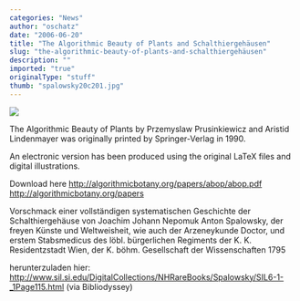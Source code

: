 ```yaml
---
categories: "News"
author: "oschatz"
date: "2006-06-20"
title: "The Algorithmic Beauty of Plants and Schalthiergehäusen"
slug: "the-algorithmic-beauty-of-plants-and-schalthiergehäusen"
description: ""
imported: "true"
originalType: "stuff"
thumb: "spalowsky20c201.jpg"
---
```



![](spalowsky20c201.jpg)

The Algorithmic Beauty of Plants by Przemyslaw Prusinkiewicz and Aristid Lindenmayer was originally printed by Springer-Verlag in 1990. 

An electronic version has been produced using the original LaTeX files and digital illustrations.
 
Download here
<http://algorithmicbotany.org/papers/abop/abop.pdf>
<http://algorithmicbotany.org/papers>

Vorschmack einer vollständigen systematischen Geschichte der Schalthiergehäuse von Joachim Johann Nepomuk Anton Spalowsky, der freyen Künste und Weltweisheit, wie auch der Arzeneykunde Doctor, und erstem Stabsmedicus des löbl. bürgerlichen Regiments der K. K. Residentzstadt Wien, der K. böhm. Gesellschaft der Wissenschaften 
1795

herunterzuladen hier:
<http://www.sil.si.edu/DigitalCollections/NHRareBooks/Spalowsky/SIL6-1-_1Page115.html>
(via Bibliodyssey)
